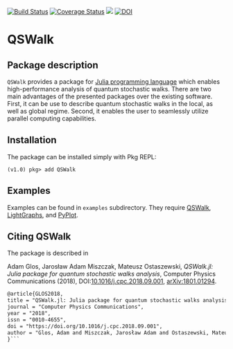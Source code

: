 [![Build Status](https://travis-ci.org/iitis/QSWalk.jl.svg?branch=master)](https://travis-ci.org/iitis/QSWalk.jl)
[![Coverage Status](https://coveralls.io/repos/github/iitis/QSWalk.jl/badge.svg?branch=master)](https://coveralls.io/github/iitis/QSWalk.jl?branch=master)
[![](https://img.shields.io/badge/docs-latest-blue.svg)](https://iitis.github.io/QSWalk.jl/latest)
[![DOI](https://zenodo.org/badge/100469695.svg)](https://zenodo.org/badge/latestdoi/100469695)


# QSWalk

## Package description

`QSWalk` provides a package for [Julia programming language](https://julialang.org/) which enables high-performance analysis of quantum stochastic walks. There are two main advantages of the presented packages over the existing software. First, it can be use to describe quantum stochastic walks in the local, as well as global regime. Second, it enables the user to seamlessly utilize parallel computing capabilities.

## Installation

The package can be installed simply with Pkg REPL:
```julia-repl
(v1.0) pkg> add QSWalk
```
## Examples

Examples can be found in `examples` subdirectory. They require [QSWalk](https://github.com/iitis/QSWalk.jl), [LightGraphs](https://github.com/JuliaGraphs/LightGraphs.jl), and [PyPlot](https://github.com/JuliaPy/PyPlot.jl).

## Citing QSWalk

The package is described in

Adam Glos, Jarosław Adam Miszczak, Mateusz Ostaszewski, *QSWalk.jl: Julia package for quantum stochastic walks analysis*, Computer Physics Communications (2018), DOI:[10.1016/j.cpc.2018.09.001](https://doi.org/10.1016/j.cpc.2018.09.001), [arXiv:1801.01294](https://arxiv.org/abs/1801.01294).

```tex
@article{GLOS2018,
title = "QSWalk.jl: Julia package for quantum stochastic walks analysis",
journal = "Computer Physics Communications",
year = "2018",
issn = "0010-4655",
doi = "https://doi.org/10.1016/j.cpc.2018.09.001",
author = "Glos, Adam and Miszczak, Jarosław Adam and Ostaszewski, Mateusz",
}```
